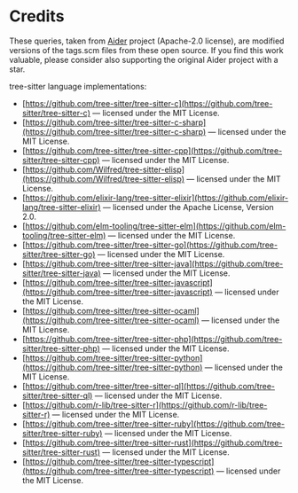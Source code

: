 
# Credits

These queries, taken from [Aider](https://github.com/paul-gauthier/aider/blob/main/aider/queries/README.md) project (Apache-2.0 license), are modified versions of the tags.scm files from these open source.
If you find this work valuable, please consider also supporting the original Aider project with a star.

tree-sitter language implementations:

* [https://github.com/tree-sitter/tree-sitter-c](https://github.com/tree-sitter/tree-sitter-c) — licensed under the MIT License.
* [https://github.com/tree-sitter/tree-sitter-c-sharp](https://github.com/tree-sitter/tree-sitter-c-sharp) — licensed under the MIT License.
* [https://github.com/tree-sitter/tree-sitter-cpp](https://github.com/tree-sitter/tree-sitter-cpp) — licensed under the MIT License.
* [https://github.com/Wilfred/tree-sitter-elisp](https://github.com/Wilfred/tree-sitter-elisp) — licensed under the MIT License.
* [https://github.com/elixir-lang/tree-sitter-elixir](https://github.com/elixir-lang/tree-sitter-elixir) — licensed under the Apache License, Version 2.0.
* [https://github.com/elm-tooling/tree-sitter-elm](https://github.com/elm-tooling/tree-sitter-elm) — licensed under the MIT License.
* [https://github.com/tree-sitter/tree-sitter-go](https://github.com/tree-sitter/tree-sitter-go) — licensed under the MIT License.
* [https://github.com/tree-sitter/tree-sitter-java](https://github.com/tree-sitter/tree-sitter-java) — licensed under the MIT License.
* [https://github.com/tree-sitter/tree-sitter-javascript](https://github.com/tree-sitter/tree-sitter-javascript) — licensed under the MIT License.
* [https://github.com/tree-sitter/tree-sitter-ocaml](https://github.com/tree-sitter/tree-sitter-ocaml) — licensed under the MIT License.
* [https://github.com/tree-sitter/tree-sitter-php](https://github.com/tree-sitter/tree-sitter-php) — licensed under the MIT License.
* [https://github.com/tree-sitter/tree-sitter-python](https://github.com/tree-sitter/tree-sitter-python) — licensed under the MIT License.
* [https://github.com/tree-sitter/tree-sitter-ql](https://github.com/tree-sitter/tree-sitter-ql) — licensed under the MIT License.
* [https://github.com/r-lib/tree-sitter-r](https://github.com/r-lib/tree-sitter-r) — licensed under the MIT License.
* [https://github.com/tree-sitter/tree-sitter-ruby](https://github.com/tree-sitter/tree-sitter-ruby) — licensed under the MIT License.
* [https://github.com/tree-sitter/tree-sitter-rust](https://github.com/tree-sitter/tree-sitter-rust) — licensed under the MIT License.
* [https://github.com/tree-sitter/tree-sitter-typescript](https://github.com/tree-sitter/tree-sitter-typescript) — licensed under the MIT License.
